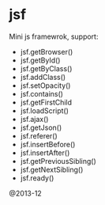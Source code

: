 jsf
===

Mini js framewrok, support:

* jsf.getBrowser()
* jsf.getById()
* jsf.getByClass()
* jsf.addClass()
* jsf.setOpacity()
* jsf.contains()
* jsf.getFirstChild
* jsf.loadScript()
* jsf.ajax()
* jsf.getJson()
* jsf.referer()
* jsf.insertBefore()
* jsf.insertAfter()
* jsf.getPreviousSibling()
* jsf.getNextSibling()
* jsf.ready()

@2013-12